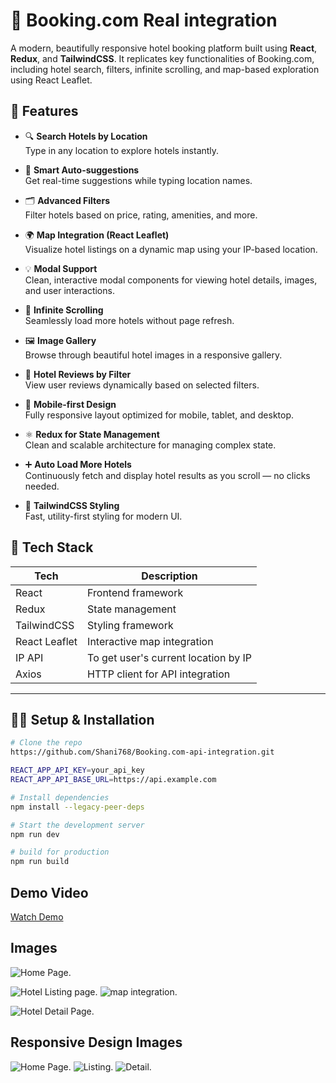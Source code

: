 # 🏨 Booking.com Real integration

A modern, beautifully responsive hotel booking platform built using **React**, **Redux**, and **TailwindCSS**. It replicates key functionalities of Booking.com, including hotel search, filters, infinite scrolling, and map-based exploration using React Leaflet.

## 🚀 Features

- 🔍 **Search Hotels by Location**  
  Type in any location to explore hotels instantly.

- 🧠 **Smart Auto-suggestions**  
  Get real-time suggestions while typing location names.

- 🗂️ **Advanced Filters**  
  Filter hotels based on price, rating, amenities, and more.

- 🌍 **Map Integration (React Leaflet)**  
  Visualize hotel listings on a dynamic map using your IP-based location.

- 💡 **Modal Support**  
  Clean, interactive modal components for viewing hotel details, images, and user interactions.

- 🔁 **Infinite Scrolling**  
  Seamlessly load more hotels without page refresh.

- 🖼️ **Image Gallery**  
  Browse through beautiful hotel images in a responsive gallery.

- 💬 **Hotel Reviews by Filter**  
  View user reviews dynamically based on selected filters.

- 📱 **Mobile-first Design**  
  Fully responsive layout optimized for mobile, tablet, and desktop.

- ⚛️ **Redux for State Management**  
  Clean and scalable architecture for managing complex state.

- ➕ **Auto Load More Hotels**  
  Continuously fetch and display hotel results as you scroll — no clicks needed.


- 🎨 **TailwindCSS Styling**  
  Fast, utility-first styling for modern UI.

## 🧰 Tech Stack

| Tech        | Description                                |
|-------------|--------------------------------------------|
| React       | Frontend framework                         |
| Redux       | State management                           |
| TailwindCSS | Styling framework                          |
| React Leaflet | Interactive map integration               |
| IP API      | To get user's current location by IP       |
| Axios       | HTTP client for API integration            |

---

## 🧑‍💻 Setup & Installation

```bash
# Clone the repo
https://github.com/Shani768/Booking.com-api-integration.git

REACT_APP_API_KEY=your_api_key
REACT_APP_API_BASE_URL=https://api.example.com

# Install dependencies
npm install --legacy-peer-deps

# Start the development server
npm run dev

# build for production
npm run build
```

## Demo Video
[Watch Demo](https://shani-project-videos.s3.eu-north-1.amazonaws.com/booking.com-api/Booking.com-video.mp4)

## Images

![Home Page](https://shani-project-videos.s3.eu-north-1.amazonaws.com/booking.com-api/sc1.png).

![Hotel Listing page](https://shani-project-videos.s3.eu-north-1.amazonaws.com/booking.com-api/sc2.png). ![map integration](https://shani-project-videos.s3.eu-north-1.amazonaws.com/booking.com-api/sc3.png). 

![Hotel Detail Page](https://shani-project-videos.s3.eu-north-1.amazonaws.com/booking.com-api/sc4.png).

## Responsive Design Images
![Home Page](https://shani-project-videos.s3.eu-north-1.amazonaws.com/booking.com-api/sc5.png).
![Listing ](https://shani-project-videos.s3.eu-north-1.amazonaws.com/booking.com-api/sc6.png).
![Detail](https://shani-project-videos.s3.eu-north-1.amazonaws.com/booking.com-api/sc7.png).









